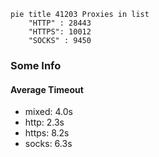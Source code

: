 
```mermaid
pie title 41203 Proxies in list
    "HTTP" : 28443
    "HTTPS": 10012
    "SOCKS" : 9450
```

### Some Info
#### Average Timeout

- mixed: 4.0s
- http: 2.3s
- https: 8.2s
- socks: 6.3s